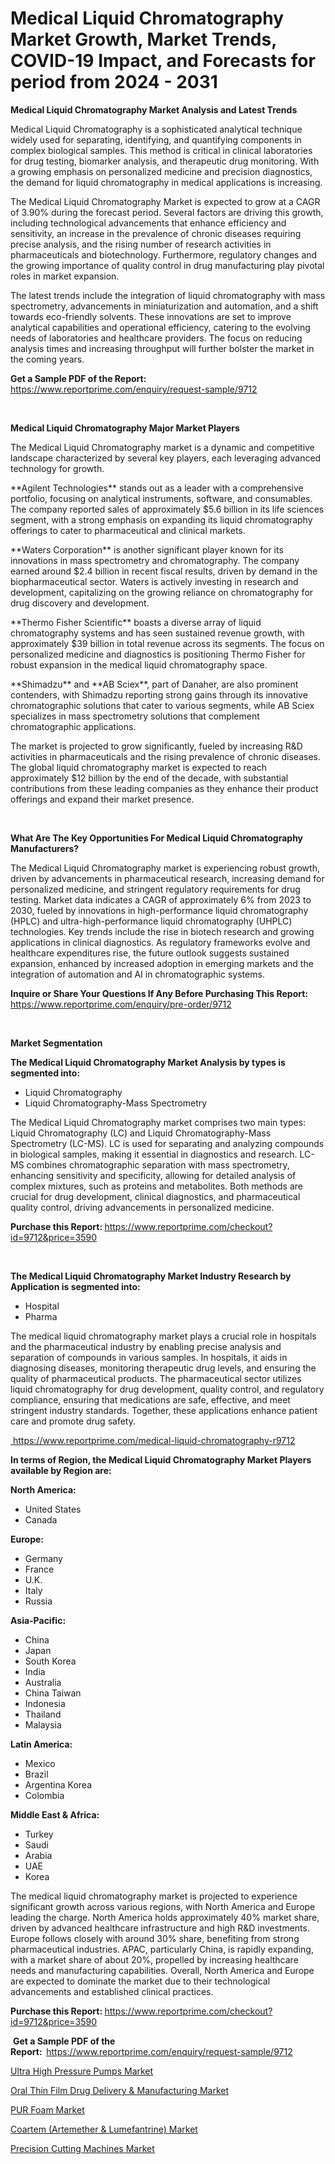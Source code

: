 <p><h1>Medical Liquid Chromatography Market Growth, Market Trends, COVID-19 Impact, and Forecasts for period from 2024 - 2031</h1></p><p><strong>Medical Liquid Chromatography Market Analysis and Latest Trends</strong></p>
<p><p>Medical Liquid Chromatography is a sophisticated analytical technique widely used for separating, identifying, and quantifying components in complex biological samples. This method is critical in clinical laboratories for drug testing, biomarker analysis, and therapeutic drug monitoring. With a growing emphasis on personalized medicine and precision diagnostics, the demand for liquid chromatography in medical applications is increasing.</p><p>The Medical Liquid Chromatography Market is expected to grow at a CAGR of 3.90% during the forecast period. Several factors are driving this growth, including technological advancements that enhance efficiency and sensitivity, an increase in the prevalence of chronic diseases requiring precise analysis, and the rising number of research activities in pharmaceuticals and biotechnology. Furthermore, regulatory changes and the growing importance of quality control in drug manufacturing play pivotal roles in market expansion.</p><p>The latest trends include the integration of liquid chromatography with mass spectrometry, advancements in miniaturization and automation, and a shift towards eco-friendly solvents. These innovations are set to improve analytical capabilities and operational efficiency, catering to the evolving needs of laboratories and healthcare providers. The focus on reducing analysis times and increasing throughput will further bolster the market in the coming years.</p></p>
<p><strong>Get a Sample PDF of the Report:&nbsp;</strong> <a href="https://www.reportprime.com/enquiry/request-sample/9712?utm_campaign=1834&utm_medium=2&utm_source=Github&utm_content=ia&utm_term=28112024&utm_id=medical-liquid-chromatography">https://www.reportprime.com/enquiry/request-sample/9712</a></p>
<p>&nbsp;</p>
<p><strong>Medical Liquid Chromatography Major Market Players</strong></p>
<p><p>The Medical Liquid Chromatography market is a dynamic and competitive landscape characterized by several key players, each leveraging advanced technology for growth. </p><p>**Agilent Technologies** stands out as a leader with a comprehensive portfolio, focusing on analytical instruments, software, and consumables. The company reported sales of approximately $5.6 billion in its life sciences segment, with a strong emphasis on expanding its liquid chromatography offerings to cater to pharmaceutical and clinical markets.</p><p>**Waters Corporation** is another significant player known for its innovations in mass spectrometry and chromatography. The company earned around $2.4 billion in recent fiscal results, driven by demand in the biopharmaceutical sector. Waters is actively investing in research and development, capitalizing on the growing reliance on chromatography for drug discovery and development.</p><p>**Thermo Fisher Scientific** boasts a diverse array of liquid chromatography systems and has seen sustained revenue growth, with approximately $39 billion in total revenue across its segments. The focus on personalized medicine and diagnostics is positioning Thermo Fisher for robust expansion in the medical liquid chromatography space.</p><p>**Shimadzu** and **AB Sciex**, part of Danaher, are also prominent contenders, with Shimadzu reporting strong gains through its innovative chromatographic solutions that cater to various segments, while AB Sciex specializes in mass spectrometry solutions that complement chromatographic applications.</p><p>The market is projected to grow significantly, fueled by increasing R&D activities in pharmaceuticals and the rising prevalence of chronic diseases. The global liquid chromatography market is expected to reach approximately $12 billion by the end of the decade, with substantial contributions from these leading companies as they enhance their product offerings and expand their market presence.</p></p>
<p>&nbsp;</p>
<p><strong>What Are The Key Opportunities For Medical Liquid Chromatography Manufacturers?</strong></p>
<p><p>The Medical Liquid Chromatography market is experiencing robust growth, driven by advancements in pharmaceutical research, increasing demand for personalized medicine, and stringent regulatory requirements for drug testing. Market data indicates a CAGR of approximately 6% from 2023 to 2030, fueled by innovations in high-performance liquid chromatography (HPLC) and ultra-high-performance liquid chromatography (UHPLC) technologies. Key trends include the rise in biotech research and growing applications in clinical diagnostics. As regulatory frameworks evolve and healthcare expenditures rise, the future outlook suggests sustained expansion, enhanced by increased adoption in emerging markets and the integration of automation and AI in chromatographic systems.</p></p>
<p><strong>Inquire or Share Your Questions If Any Before Purchasing This Report:</strong> <a href="https://www.reportprime.com/enquiry/pre-order/9712?utm_campaign=1834&utm_medium=2&utm_source=Github&utm_content=ia&utm_term=28112024&utm_id=medical-liquid-chromatography">https://www.reportprime.com/enquiry/pre-order/9712</a></p>
<p>&nbsp;</p>
<p><strong>Market Segmentation</strong></p>
<p><strong>The Medical Liquid Chromatography Market Analysis by types is segmented into:</strong></p>
<p><ul><li>Liquid Chromatography</li><li>Liquid Chromatography-Mass Spectrometry</li></ul></p>
<p><p>The Medical Liquid Chromatography market comprises two main types: Liquid Chromatography (LC) and Liquid Chromatography-Mass Spectrometry (LC-MS). LC is used for separating and analyzing compounds in biological samples, making it essential in diagnostics and research. LC-MS combines chromatographic separation with mass spectrometry, enhancing sensitivity and specificity, allowing for detailed analysis of complex mixtures, such as proteins and metabolites. Both methods are crucial for drug development, clinical diagnostics, and pharmaceutical quality control, driving advancements in personalized medicine.</p></p>
<p><strong>Purchase this Report:&nbsp;</strong><a href="https://www.reportprime.com/checkout?id=9712&price=3590&utm_campaign=1834&utm_medium=2&utm_source=Github&utm_content=ia&utm_term=28112024&utm_id=medical-liquid-chromatography">https://www.reportprime.com/checkout?id=9712&price=3590</a></p>
<p>&nbsp;</p>
<p><strong>The Medical Liquid Chromatography Market Industry Research by Application is segmented into:</strong></p>
<p><ul><li>Hospital</li><li>Pharma</li></ul></p>
<p><p>The medical liquid chromatography market plays a crucial role in hospitals and the pharmaceutical industry by enabling precise analysis and separation of compounds in various samples. In hospitals, it aids in diagnosing diseases, monitoring therapeutic drug levels, and ensuring the quality of pharmaceutical products. The pharmaceutical sector utilizes liquid chromatography for drug development, quality control, and regulatory compliance, ensuring that medications are safe, effective, and meet stringent industry standards. Together, these applications enhance patient care and promote drug safety.</p></p>
<p><a href="https://www.reportprime.com/medical-liquid-chromatography-r9712?utm_campaign=1834&utm_medium=2&utm_source=Github&utm_content=ia&utm_term=28112024&utm_id=medical-liquid-chromatography">&nbsp;https://www.reportprime.com/medical-liquid-chromatography-r9712</a></p>
<p><strong>In terms of Region, the Medical Liquid Chromatography Market Players available by Region are:</strong></p>
<p>
    <p> <strong> North America: </strong>
        <ul>
            <li>United States</li>
            <li>Canada</li>
        </ul>
        </p> 
    <p> <strong> Europe: </strong>
        <ul>
            <li>Germany</li>
            <li>France</li>
            <li>U.K.</li>
            <li>Italy</li>
            <li>Russia</li>
        </ul>
        </p> 
    <p> <strong> Asia-Pacific: </strong>
        <ul>
            <li>China</li>
            <li>Japan</li>
            <li>South Korea</li>
            <li>India</li>
            <li>Australia</li>
            <li>China Taiwan</li>
            <li>Indonesia</li>
            <li>Thailand</li>
            <li>Malaysia</li>
        </ul>
        </p> 
    <p> <strong> Latin America: </strong>
        <ul>
            <li>Mexico</li>
            <li>Brazil</li>
            <li>Argentina Korea</li>
            <li>Colombia</li>
        </ul>
        </p> 
    <p> <strong> Middle East & Africa: </strong>
        <ul>
            <li>Turkey</li>
            <li>Saudi</li>
            <li>Arabia</li>
            <li>UAE</li>
            <li>Korea</li>
        </ul>
    </p>
    </p>
<p><p>The medical liquid chromatography market is projected to experience significant growth across various regions, with North America and Europe leading the charge. North America holds approximately 40% market share, driven by advanced healthcare infrastructure and high R&D investments. Europe follows closely with around 30% share, benefiting from strong pharmaceutical industries. APAC, particularly China, is rapidly expanding, with a market share of about 20%, propelled by increasing healthcare needs and manufacturing capabilities. Overall, North America and Europe are expected to dominate the market due to their technological advancements and established clinical practices.</p></p>
<p><strong>Purchase this Report: </strong><a href="https://www.reportprime.com/checkout?id=9712&price=3590&utm_campaign=1834&utm_medium=2&utm_source=Github&utm_content=ia&utm_term=28112024&utm_id=medical-liquid-chromatography">https://www.reportprime.com/checkout?id=9712&price=3590</a></p>
<p>&nbsp;<strong>Get a Sample PDF of the Report:&nbsp;&nbsp;</strong><a href="https://www.reportprime.com/enquiry/request-sample/9712?utm_campaign=1834&utm_medium=2&utm_source=Github&utm_content=ia&utm_term=28112024&utm_id=medical-liquid-chromatography">https://www.reportprime.com/enquiry/request-sample/9712</a></p>
<p><strong></strong></p>
<p><p><a href="https://www.linkedin.com/pulse/ultra-high-pressure-pumps-industry-growth-opportunities-growing-5ctpc?utm_campaign=1834&utm_medium=2&utm_source=Github&utm_content=ia&utm_term=28112024&utm_id=medical-liquid-chromatography">Ultra High Pressure Pumps Market</a></p><p><a href="https://issuu.com/reportprime-2/docs/oral-thin-film-drug-delivery-manufa_74e81af6113472?utm_campaign=1834&utm_medium=2&utm_source=Github&utm_content=ia&utm_term=28112024&utm_id=medical-liquid-chromatography">Oral Thin Film Drug Delivery & Manufacturing Market</a></p><p><a href="https://www.linkedin.com/pulse/navigating-pur-foam-market-expert-analysis-forecast-period-z9kte?utm_campaign=1834&utm_medium=2&utm_source=Github&utm_content=ia&utm_term=28112024&utm_id=medical-liquid-chromatography">PUR Foam Market</a></p><p><a href="https://issuu.com/reportprime-2/docs/coartem-artemether-lumefantrine-mar_624ef80916657d?utm_campaign=1834&utm_medium=2&utm_source=Github&utm_content=ia&utm_term=28112024&utm_id=medical-liquid-chromatography">Coartem (Artemether & Lumefantrine) Market</a></p><p><a href="https://www.linkedin.com/pulse/precision-cutting-machines-market-analysis-report-focuses-its-cowsc?utm_campaign=1834&utm_medium=2&utm_source=Github&utm_content=ia&utm_term=28112024&utm_id=medical-liquid-chromatography">Precision Cutting Machines Market</a></p></p>
